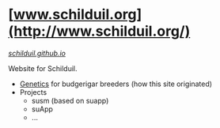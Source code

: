 # [www.schilduil.org](http://www.schilduil.org/)
*[schilduil.github.io](http://schilduil.github.io)*

Website for Schilduil.
* [Genetics](http://www.schiluil.org/genetics/) for budgerigar breeders (how this site originated)
* Projects
  - susm (based on suapp)
  - suApp
  - ...

